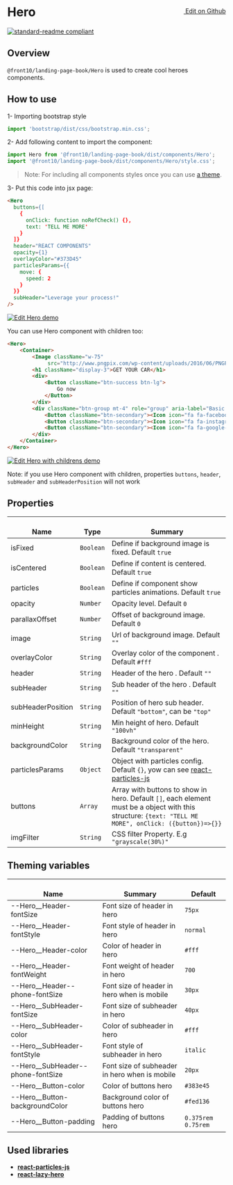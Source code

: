 <a style="float:right; margin-top: 30px;" target="_blank" href="https://github.com/front10/landing-page-book/edit/master/src/components/Hero/README.md"> <img width="15px;" src="https://assets-cdn.github.com/images/icons/emoji/unicode/270f.png"/> Edit on Github
</a>

# Hero

[![standard-readme compliant](https://img.shields.io/badge/standard--readme-OK-green.svg?style=flat-square)](https://github.com/RichardLitt/standard-readme)

## Overview

`@front10/landing-page-book/Hero` is used to create cool heroes components.

## How to use

1- Importing bootstrap style

```js
import 'bootstrap/dist/css/bootstrap.min.css';
```

2- Add following content to import the component:

```js
import Hero from '@front10/landing-page-book/dist/components/Hero';
import '@front10/landing-page-book/dist/components/Hero/style.css';
```

> Note: For including all components styles once you can use [a theme](https://github.com/front10/landing-page-book/wiki/Theming).

3- Put this code into jsx page:

```html
<Hero
  buttons={[
    {
      onClick: function noRefCheck() {},
      text: 'TELL ME MORE'
    }
  ]}
  header="REACT COMPONENTS"
  opacity={1}
  overlayColor="#373D45"
  particlesParams={{
    move: {
      speed: 2
    }
  }}
  subHeader="Leverage your process!"
/>
```

<a target="_blank" href="https://codesandbox.io/s/yw19mmpl99">
  <img alt="Edit Hero demo" src="https://codesandbox.io/static/img/play-codesandbox.svg">
</a>

You can use Hero component with children too:

```html
<Hero>
    <Container>
        <Image className="w-75"
             src="http://www.pngpix.com/wp-content/uploads/2016/06/PNGPIX-COM-Aston-Martin-White-Car-PNG-Image.png"/>
        <h1 className="display-3">GET YOUR CAR</h1>
        <div>
            <Button className="btn-success btn-lg">
                Go now
            </Button>
        </div>
        <div className="btn-group mt-4" role="group" aria-label="Basic example">
            <Button className="btn-secondary"><Icon icon="fa fa-facebook"/></Button>
            <Button className="btn-secondary"><Icon icon="fa fa-instagram"/></Button>
            <Button className="btn-secondary"><Icon icon="fa fa-google-plus"/></Button>
        </div>
    </Container>
</Hero>
```

[![Edit Hero with childrens demo](https://codesandbox.io/static/img/play-codesandbox.svg)](https://codesandbox.io/s/yqqorl4qr1)

Note: if you use Hero component with children, properties `buttons`, `header`, `subHeader` and `subHeaderPosition` will not work

## Properties

| </br>Name         | </br>Type | </br>Summary                                                                                                                                           |
| ----------------- | --------- | ------------------------------------------------------------------------------------------------------------------------------------------------------ |
| isFixed           | `Boolean` | Define if background image is fixed. Default `true`                                                                                                    |
| isCentered        | `Boolean` | Define if content is centered. Default `true`                                                                                                          |
| particles         | `Boolean` | Define if component show particles animations. Default `true`                                                                                          |
| opacity           | `Number`  | Opacity level. Default `0`                                                                                                                             |
| parallaxOffset    | `Number`  | Offset of background image. Default `0`                                                                                                                |
| image             | `String`  | Url of background image. Default `""`                                                                                                                  |
| overlayColor      | `String`  | Overlay color of the component . Default `#fff`                                                                                                        |
| header            | `String`  | Header of the hero . Default `""`                                                                                                                      |
| subHeader         | `String`  | Sub header of the hero . Default `""`                                                                                                                  |
| subHeaderPosition | `String`  | Position of hero sub header. Default `"bottom"`, can be `"top"`                                                                                        |
| minHeight         | `String`  | Min height of hero. Default `"100vh"`                                                                                                                  |
| backgroundColor   | `String`  | Background color of the hero. Default `"transparent"`                                                                                                  |
| particlesParams   | `Object`  | Object with particles config. Default `{}`, yow can see [react-particles-js](https://www.npmjs.com/package/react-particles-js)                         |
| buttons           | `Array`   | Array with buttons to show in hero. Default `[]`, each element must be a object with this structure: `{text: "TELL ME MORE", onClick: ({button})=>{}}` |
| imgFilter             | `String`  | CSS filter Property.  E.g `"grayscale(30%)"`                                                                                                                  |

## Theming variables

| </br>Name                           | </br>Summary                                  | </br>Default       |
| ----------------------------------- | --------------------------------------------- | ------------------ |
| --Hero\_\_Header-fontSize           | Font size of header in hero                   | `75px`             |
| --Hero\_\_Header-fontStyle          | Font style of header in hero                  | `normal`           |
| --Hero\_\_Header-color              | Color of header in hero                       | `#fff`             |
| --Hero\_\_Header-fontWeight         | Font weight of header in hero                 | `700`              |
| --Hero\_\_Header--phone-fontSize    | Font size of header in hero when is mobile    | `30px`             |
| --Hero\_\_SubHeader-fontSize        | Font size of subheader in hero                | `40px`             |
| --Hero\_\_SubHeader-color           | Color of subheader in hero                    | `#fff`             |
| --Hero\_\_SubHeader-fontStyle       | Font style of subheader in hero               | `italic`           |
| --Hero\_\_SubHeader--phone-fontSize | Font size of subheader in hero when is mobile | `20px`             |
| --Hero\_\_Button-color              | Color of buttons hero                         | `#383e45`          |
| --Hero\_\_Button-backgroundColor    | Background color of buttons hero              | `#fed136`          |
| --Hero\_\_Button-padding            | Padding of buttons hero                       | `0.375rem 0.75rem` |

## Used libraries

- [**react-particles-js**](https://www.npmjs.com/package/react-particles-js)
- [**react-lazy-hero**](http://react-lazy-hero.danielstefanovic.com/)

